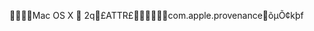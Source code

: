     Mac OS X         2   q      £                                      ATTR       £                             com.apple.provenance   õµÕ¢kþf 
